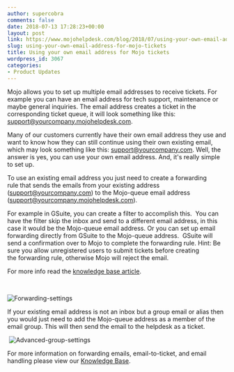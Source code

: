 ```yaml
---
author: supercobra
comments: false
date: 2018-07-13 17:28:23+00:00
layout: post
link: https://www.mojohelpdesk.com/blog/2018/07/using-your-own-email-address-for-mojo-tickets/
slug: using-your-own-email-address-for-mojo-tickets
title: Using your own email address for Mojo tickets
wordpress_id: 3067
categories:
- Product Updates
---
```








Mojo allows you to set up multiple email addresses to receive tickets. For example you can have an email address for tech support, maintenance or maybe general inquiries. The email address creates a ticket in the corresponding ticket queue, it will look something like this: support@yourcompany.mojohelpdesk.com.




Many of our customers currently have their own email address they use and want to know how they can still continue using their own existing email, which may look something like this: support@yourcompany.com. Well, the answer is yes, you can use your own email address. And, it's really simple to set up. 




To use an existing email address you just need to create a forwarding rule that sends the emails from your existing address (support@yourcompany.com) to the Mojo-queue email address (support@yourcompany.mojohelpdesk.com).




For example in GSuite, you can create a filter to accomplish this.  You can have the filter skip the inbox and send to a different email address, in this case it would be the Mojo-queue email address. Or you can set up email forwarding directly from GSuite to the Mojo-queue address.  GSuite will send a confirmation over to Mojo to complete the forwarding rule. Hint: Be sure you allow unregistered users to submit tickets before creating the forwarding rule, otherwise Mojo will reject the email.








For more info read the [knowledge base article](https://help.mojohelpdesk.com/help/article/115367).








 


![Forwarding-settings](http://www.mojohelpdesk.com/blog/wp-content/uploads/2018/07/Forwarding-settings.png)












If your existing email address is not an inbox but a group email or alias then you would just need to add the Mojo-queue address as a member of the email group. This will then send the email to the helpdesk as a ticket.








 ![Advanced-group-settings](http://www.mojohelpdesk.com/blog/wp-content/uploads/2018/07/Advanced-group-settings.png)







For more information on forwarding emails, email-to-ticket, and email handling please view our [Knowledge Base](https://help.mojohelpdesk.com/help/search?query=email).



